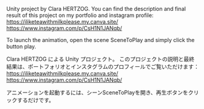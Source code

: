 Unity project by Clara HERTZOG.
You can find the description and final result of this project on my portfolio and instagram profile:
https://iliketeawithmilkplease.my.canva.site/
https://www.instagram.com/p/CsH1N1JANqb/

To launch the animation, open the scene SceneToPlay and simply click the button play.

Clara HERTZOG による Unity プロジェクト。
このプロジェクトの説明と最終結果は、ポートフォリオとインスタグラムのプロフィールでご覧いただけます：
https://iliketeawithmilkplease.my.canva.site/
https://www.instagram.com/p/CsH1N1JANqb/

アニメーションを起動するには、シーンSceneToPlayを開き、再生ボタンをクリックするだけです。
